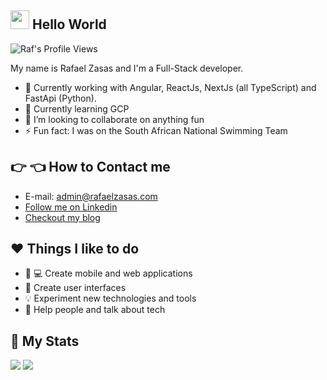 ## <img src="https://raw.githubusercontent.com/MartinHeinz/MartinHeinz/master/wave.gif" width="30px"> Hello World

<p align="left"> 
  <img src="https://komarev.com/ghpvc/?username=RafaelZasas&color=blueviolet" alt="Raf's Profile Views" />
</p>

My name is Rafael Zasas and I'm a Full-Stack developer. 

- 🔭 Currently working with Angular, ReactJs, NextJs (all TypeScript) and FastApi (Python).
- 🌱 Currently learning GCP
- 👯 I’m looking to collaborate on anything fun
- ⚡ Fun fact: I was on the South African National Swimming Team

## :point_right: :point_left: How to Contact me

- E-mail: admin@rafaelzasas.com
- [Follow me on Linkedin](https://www.linkedin.com/in/rafael-zasas/)
- [Checkout my blog](https://rafaelzasas.com/blog)

## :heart: Things I like to do

- :iphone: :computer: Create mobile and web applications
- :flower_playing_cards: Create user interfaces
- :bulb: Experiment new technologies and tools
- :man: Help people and talk about tech

## :page_with_curl: My Stats 

<img src="https://github-readme-stats.vercel.app/api?username=rafaelzasas&show_icons=true&theme=dark&count_private=true&border_radius=15&bg_color=30,38bdf8,2563eb&title_color=f1f5f9&text_color=f1f5f9">
<img src="https://github-readme-stats.vercel.app/api/top-langs/?username=rafaelzasas&layout=compact&border_radius=15&langs_count=8">
